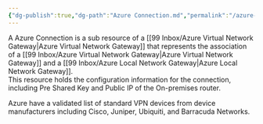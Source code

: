 ```yaml
---
{"dg-publish":true,"dg-path":"Azure Connection.md","permalink":"/azure-connection/","tags":["notes"]}
---
```



A Azure Connection is a sub resource of a [[99 Inbox/Azure Virtual Network Gateway\|Azure Virtual Network Gateway]] that represents the association of a [[99 Inbox/Azure Virtual Network Gateway\|Azure Virtual Network Gateway]] and a [[99 Inbox/Azure Local Network Gateway\|Azure Local Network Gateway]].  
This resource holds the configuration information for the connection, including Pre Shared Key and Public IP of the On-premises router.

Azure have a validated list of standard VPN devices from device manufacturers including Cisco, Juniper, Ubiquiti, and Barracuda Networks.
